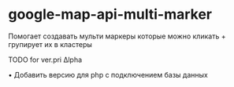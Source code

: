 # google-map-api-multi-marker

Помогает создавать мульти маркеры которые можно кликать + групирует их в кластеры

TODO for ver.pri ∆lpha

 • Добавить версию для php с подключением базы данных
